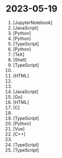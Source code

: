 # 2023-05-19

1. [](https://github.comundefined "A guidance language for controlling large language models.") [JupyterNotebook]
2. [](https://github.comundefined "Concurrently chat with ChatGPT, Bing Chat, bard, Alpaca, Vincuna, Claude, ChatGLM, MOSS, iFlytek Spark, ERNIE and more, discover the best answers") [JavaScript]
3. [](https://github.comundefined "with 100k context windows on the way, it's now feasible for every dev to have their own smol developer") [Python]
4. [](https://github.comundefined "Dump all your files and thoughts into your GenerativeAI Second Brain and chat with it") [Python]
5. [](https://github.comundefined "One API for plugins and datasets, one interface for prompt engineering and visual operation, all for creating powerful AI applications.") [TypeScript]
6. [](https://github.comundefined "Vercel for AI agents. We help developers to build, deploy, and monitor AI agents. Focusing on specialized AI agents that build software for you - your personal software developers.") [Python]
7. [](https://github.comundefined "Open source book dedicated to helping you to make the best possible sourdough bread at home.") [TeX]
8. [](https://github.comundefined "Papers from the computer science community to read and discuss.") [Shell]
9. [](https://github.comundefined "🤖️ 桌面端AI语言练习应用") [TypeScript]
10. [](https://github.comundefined "记录您对左耳朵耗子（陈皓）的点滴回忆") 
11. [](https://github.comundefined "a menubar with Zero latency access to ChatGPT/Bard/Claude! A/B test them, or use them in the background. I use this 20 times a day.") [HTML]
12. [](https://github.comundefined "Projects to get you started on full stack") 
13. [](https://github.comundefined "健康学习到150岁 - 人体系统调优不完全指南") 
14. [](https://github.comundefined "JavaScript Style Guide") [JavaScript]
15. [](https://github.comundefined "🤖 Self-hosted, community-driven, local OpenAI-compatible API. Drop-in replacement for OpenAI running LLMs on consumer-grade hardware. No GPU required. LocalAI is a RESTful API to run ggml compatible models: llama.cpp, alpaca.cpp, gpt4all.cpp, rwkv.cpp, whisper.cpp, vicuna, koala, gpt4all-j, cerebras and many others!") [Go]
16. [](https://github.comundefined "") [HTML]
17. [](https://github.comundefined "Linux kernel source tree") [C]
18. [](https://github.comundefined "📚 Freely available programming books") 
19. [](https://github.comundefined "Playwright is a framework for Web Testing and Automation. It allows testing Chromium, Firefox and WebKit with a single API.") [TypeScript]
20. [](https://github.comundefined "Home of CodeT5: Open Code LLMs for Code Understanding and Generation") [Python]
21. [](https://github.comundefined "Fully styled and customizable components for Nuxt.") [Vue]
22. [](https://github.comundefined "🔍 A Hex Editor for Reverse Engineers, Programmers and people who value their retinas when working at 3 AM.") [C++]
23. [](https://github.comundefined "Mod repo for TOTK on Yuzu emulator.") 
24. [](https://github.comundefined "Aplicação de recordação de memórias desenvolvida no NLW 12") [TypeScript]
25. [](https://github.comundefined "Discord bot for KaoGeek, built with TypeScript") [TypeScript]
